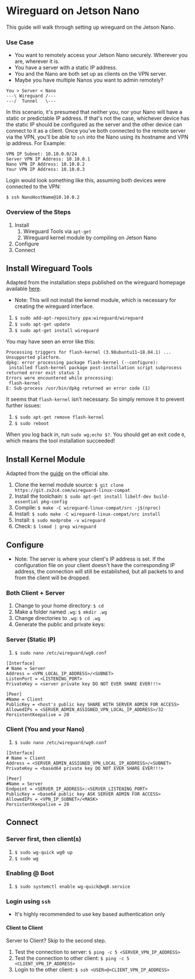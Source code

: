 # Wireguard on Jetson Nano

This guide will walk through setting up wireguard on the Jetson Nano. 

### Use Case

* You want to remotely access your Jetson Nano securely. Wherever you are, wherever it is.
* You have a server with a static IP address.
* You and the Nano are both set up as clients on the VPN server.
* Maybe you have multiple Nanos you want to admin remotely?

```
You > Server < Nano
---\ Wireguard /---
---/  Tunnel   \---
```

In this scenario, it's presumed that neither you, nor your Nano will have a static or predictable IP address. If that's not the case, whichever device has the static IP should be configured as the server and the other device can connect to it as a client. Once you've both connected to the remote server via the VPN, you'll be able to `ssh` into the Nano using its hostname and VPN ip address. For Example:

```
VPN IP Subnet: 10.10.0.0/24
Server VPN IP Address: 10.10.0.1
Nano VPN IP Address: 10.10.0.2
Your VPN IP Address: 10.10.0.3
```

Login would look something like this, assuming both devices were connected to the VPN:

```
$ ssh NanoHostName@10.10.0.2
```

### Overview of the Steps

1. Install
	1. Wireguard Tools via `apt-get` 
	1. Wireguard kernel module by compiling on Jetson Nano
1. Configure
1. Connect

## Install Wireguard Tools

Adapted from the installation steps published on the wireguard homepage available [here](https://www.wireguard.com/install/).

* Note: This will not install the kernel module, which is necessary for creating the wireguard interface.

1. `$ sudo add-apt-repository ppa:wireguard/wireguard`
1. `$ sudo apt-get update`
1. `$ sudo apt-get install wireguard`

You may have seen an error like this:

```
Processing triggers for flash-kernel (3.98ubuntu11~18.04.1) ...
Unsupported platform.
dpkg: error processing package flash-kernel (--configure):
 installed flash-kernel package post-installation script subprocess returned error exit status 1
Errors were encountered while processing:
 flash-kernel
E: Sub-process /usr/bin/dpkg returned an error code (1)
```

It seems that `flash-kernel` isn't necessary. So simply remove it to prevent further issues:

1. `$ sudo apt-get remove flash-kernel`
1. `$ sudo reboot`

When you log back in, run `sudo wg;echo $?`. You should get an exit code `0`, which means the tool installation succeeded!

## Install Kernel Module

Adapted from the [guide](https://www.wireguard.com/compilation/) on the official site.

1. Clone the kernel module source: `$ git clone https://git.zx2c4.com/wireguard-linux-compat`
1. Install the toolchain: `$ sudo apt-get install libelf-dev build-essential pkg-config`
1. Compile: `$ make -C wireguard-linux-compat/src -j$(nproc)`
1. Install: `$ sudo make -C wireguard-linux-compat/src install`
1. Install: `$ sudo modprobe -v wireguard`
1. Check: `$ lsmod | grep wireguard`

## Configure

* Note: The server is where your client's IP address is set. If the configuration file on your client doesn't have the corresponding IP address, the connection will still be established, but all packets to and from the client will be dropped.

### Both Client + Server

1. Change to your home directory: `$ cd`
1. Make a folder named `.wg`: `$ mkdir .wg`
1. Change directories to `.wg`: `$ cd .wg`
1. Generate the public and private keys:
 
### Server (Static IP)

1. `$ sudo nano /etc/wireguard/wg0.conf`

```
[Interface]
# Name = Server
Address = <VPN_LOCAL_IP_ADDRESS>/<SUBNET>
ListenPort = <LISTENING_PORT>
PrivateKey = <server private key DO NOT EVER SHARE EVER!!!>

[Peer]
#Name = Client
PublicKey = <host's public key SHARE WITH SERVER ADMIN FOR ACCESS>
AllowedIPs = <SERVER_ADMIN_ASSIGNED_VPN_LOCAL_IP_ADDRESS>/32
PersistentKeepalive = 20
```

### Client (You and your Nano)

1. `$ sudo nano /etc/wireguard/wg0.conf`

```
[Interface]
# Name = Client
Address = <SERVER_ADMIN_ASSIGNED_VPN_LOCAL_IP_ADDRESS>/<SUBNET>
PrivateKey = <based64 private key DO NOT EVER SHARE EVER!!!>

[Peer]
#Name = Server
Endpoint = <SERVER_IP_ADDRESS>:<SERVER_LISTENING_PORT>
PublicKey = <base64 public key ASK SERVER ADMIN FOR ACCESS>
AllowedIPs = <VPN_IP_SUBNET>/<MASK>
PersistentKeepalive = 20
```

## Connect

### Server first, then client(s)

1. `$ sudo wg-quick wg0 up`
1. `$ sudo wg`

### Enabling @ Boot

1. `$ sudo systemctl enable wg-quick@wg0.service`

### Login using `ssh`

* It's highly recommended to use key based authentication only

#### Client to Client

Server to Client? Skip to the second step.

1. Test the connection to server: `$ ping -c 5 <SERVER_VPN_IP_ADDRESS>`
1. Test the connection to other client: `$ ping -c 5 <CLIENT_VPN_IP_ADDRESS>`
1. Login to the other client: `$ ssh <USER>@<CLIENT_VPN_IP_ADDRESS>`